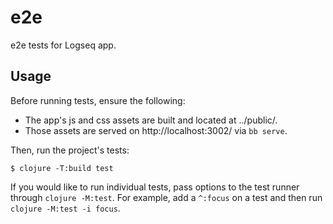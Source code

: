# e2e

e2e tests for Logseq app.

## Usage

Before running tests, ensure the following:
* The app's js and css assets are built and located at ../public/.
* Those assets are served on http://localhost:3002/ via `bb serve`.

Then, run the project's tests:

    $ clojure -T:build test

If you would like to run individual tests, pass options to the test runner through `clojure -M:test`. For example, add a `^:focus` on a test and then run `clojure -M:test -i focus`.
